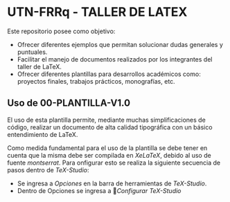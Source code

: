 # UTN-FRRq - TALLER DE LATEX 

Este repositorio posee como objetivo:

- Ofrecer diferentes ejemplos que permitan solucionar dudas generales y puntuales.
- Facilitar el manejo de documentos realizados por los integrantes del taller de LaTeX.
- Ofrecer diferentes plantillas para desarrollos académicos como: proyectos finales, trabajos prácticos, monografías, etc.

## Uso de 00-PLANTILLA-V1.0

El uso de esta plantilla permite, mediante muchas simplificaciones de código, realizar un documento de alta calidad tipográfica con un básico entendimiento de LaTeX. 

Como medida fundamental para el uso de la plantilla se debe tener en cuenta que la misma debe ser compilada en *XeLaTeX*, debido al uso de fuente *montserrat*. Para onfigurar esto se realiza la siguiente secuencia de pasos dentro de *TeX-Studio*:

- Se ingresa a *Opciones* en la barra de herramientas de *TeX-Studio*.
- Dentro de Opciones se ingresa a 🔧*Configurar TeX-Studio* 
